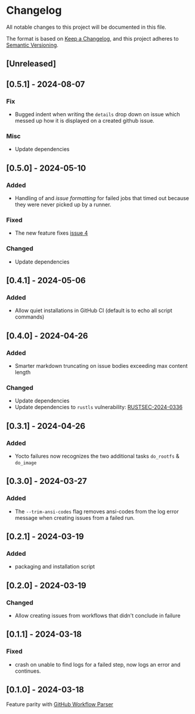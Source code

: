 # Changelog

All notable changes to this project will be documented in this file.

The format is based on [Keep a Changelog](https://keepachangelog.com/en/1.1.0/),
and this project adheres to [Semantic Versioning](https://semver.org/spec/v2.0.0.html).

## [Unreleased]

## [0.5.1] - 2024-08-07

### Fix

- Bugged indent when writing the `details` drop down on issue which messed up how it is displayed on a created github issue.

### Misc

- Update dependencies

## [0.5.0] - 2024-05-10

### Added

- Handling of and *issue formatting* for failed jobs that timed out because they were never picked up by a runner.

### Fixed

- The new feature fixes [issue 4](https://github.com/luftkode/ci-manager/issues/4)

### Changed

- Update dependencies

## [0.4.1] - 2024-05-06

### Added

- Allow quiet installations in GitHub CI (default is to echo all script commands)

## [0.4.0] - 2024-04-26

### Added

- Smarter markdown truncating on issue bodies exceeding max content length

### Changed

- Update dependencies
- Update dependencies to `rustls` vulnerability: [RUSTSEC-2024-0336](https://rustsec.org/advisories/RUSTSEC-2024-0336)

## [0.3.1] - 2024-04-26

### Added

- Yocto failures now recognizes the two additional tasks `do_rootfs` & `do_image`

## [0.3.0] - 2024-03-27

### Added

- The `--trim-ansi-codes` flag removes ansi-codes from the log error message when creating issues from a failed run.

## [0.2.1] - 2024-03-19

### Added

- packaging and installation script

## [0.2.0] - 2024-03-19

### Changed

- Allow creating issues from workflows that didn't conclude in failure

## [0.1.1] - 2024-03-18

### Fixed

- crash on unable to find logs for a failed step, now logs an error and continues.

## [0.1.0] - 2024-03-18

Feature parity with [GitHub Workflow Parser](https://crates.io/crates/gh-workflow-parser)
